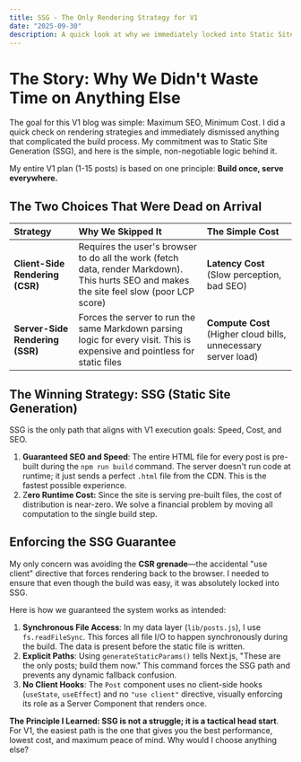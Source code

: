 ```yaml
---
title: SSG - The Only Rendering Strategy for V1
date: "2025-09-30"
description: A quick look at why we immediately locked into Static Site Generation (SSG)—it's not complicated, it's just the superior financial and architectural choice for a V1.
---
```


# The Story: Why We Didn't Waste Time on Anything Else

The goal for this V1 blog was simple: Maximum SEO, Minimum Cost. I did a quick check on rendering strategies and immediately dismissed anything that complicated the build process. My commitment was to Static Site Generation (SSG), and here is the simple, non-negotiable logic behind it.

My entire V1 plan (1-15 posts) is based on one principle: **Build once, serve everywhere.**

## The Two Choices That Were Dead on Arrival

| Strategy | Why We Skipped It | The Simple Cost |
|:-- | :-- | :-- |
| **Client-Side Rendering (CSR)** | Requires the user's browser to do all the work (fetch data, render Markdown). This hurts SEO and makes the site feel slow (poor LCP score) | **Latency Cost** (Slow perception, bad SEO) |
| **Server-Side Rendering (SSR)** | Forces the server to run the same Markdown parsing logic for every visit. This is expensive and pointless for static files | **Compute Cost** (Higher cloud bills, unnecessary server load) |

## The Winning Strategy: SSG (Static Site Generation)
SSG is the only path that aligns with V1 execution goals: Speed, Cost, and SEO.

1. **Guaranteed SEO and Speed**: The entire HTML file for every post is pre-built during the ```npm run build``` command. The server doesn't run code at runtime; it just sends a perfect ```.html``` file from the CDN. This is the fastest possible experience.
2. Z**ero Runtime Cost:** Since the site is serving pre-built files, the cost of distribution is near-zero. We solve a financial problem by moving all computation to the single build step.

## Enforcing the SSG Guarantee
My only concern was avoiding the **CSR grenade**—the accidental "use client" directive that forces rendering back to the browser. I needed to ensure that even though the build was easy, it was absolutely locked into SSG.

Here is how we guaranteed the system works as intended:
1. **Synchronous File Access**: In my data layer (```lib/posts.js```), I use ```fs.readFileSync```. This forces all file I/O to happen synchronously during the build. The data is present before the static file is written.
2. **Explicit Paths**: Using ```generateStaticParams()``` tells Next.js, "These are the only posts; build them now." This command forces the SSG path and prevents any dynamic fallback confusion.
3. **No Client Hooks**: The ```Post``` component uses no client-side hooks (``useState``, ```useEffect```) and no ```"use client"``` directive, visually enforcing its role as a Server Component that renders once.

**The Principle I Learned: SSG is not a struggle; it is a tactical head start**. For V1, the easiest path is the one that gives you the best performance, lowest cost, and maximum peace of mind. Why would I choose anything else?